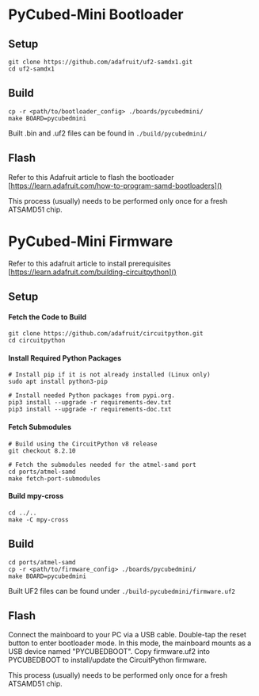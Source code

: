 # PyCubed-Mini Bootloader
## Setup
```
git clone https://github.com/adafruit/uf2-samdx1.git
cd uf2-samdx1
```
## Build
```
cp -r <path/to/bootloader_config> ./boards/pycubedmini/
make BOARD=pycubedmini
```
Built .bin and .uf2 files can be found in `./build/pycubedmini/`
## Flash
Refer to this Adafruit article to flash the bootloader [https://learn.adafruit.com/how-to-program-samd-bootloaders]()

This process (usually) needs to be performed only once for a fresh ATSAMD51 chip.

# PyCubed-Mini Firmware

Refer to this adafruit article to install prerequisites
[https://learn.adafruit.com/building-circuitpython]()
## Setup
#### Fetch the Code to Build
```
git clone https://github.com/adafruit/circuitpython.git
cd circuitpython
```
#### Install Required Python Packages
```
# Install pip if it is not already installed (Linux only)
sudo apt install python3-pip

# Install needed Python packages from pypi.org.
pip3 install --upgrade -r requirements-dev.txt
pip3 install --upgrade -r requirements-doc.txt
```
#### Fetch Submodules
```
# Build using the CircuitPython v8 release
git checkout 8.2.10

# Fetch the submodules needed for the atmel-samd port
cd ports/atmel-samd
make fetch-port-submodules
```
#### Build mpy-cross
```
cd ../..
make -C mpy-cross
```
## Build
```
cd ports/atmel-samd
cp -r <path/to/firmware_config> ./boards/pycubedmini/
make BOARD=pycubedmini
```
Built UF2 files can be found under `./build-pycubedmini/firmware.uf2`
## Flash
Connect the mainboard to your PC via a USB cable. Double-tap the reset button to enter bootloader mode. In this mode, the mainboard mounts as a USB device named "PYCUBEDBOOT". Copy firmware.uf2 into PYCUBEDBOOT to install/update the CircuitPython firmware.

This process (usually) needs to be performed only once for a fresh ATSAMD51 chip.
